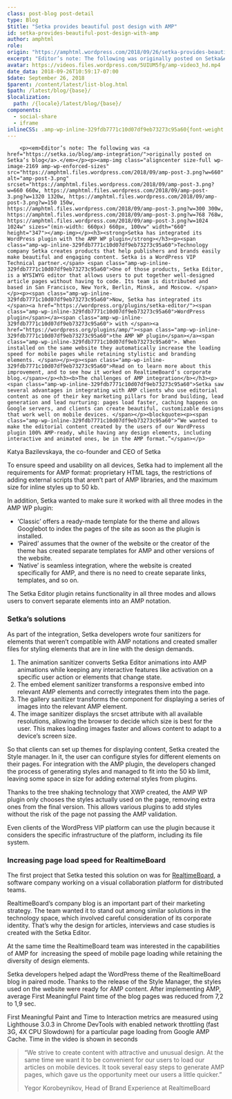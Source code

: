 ```yaml
---
class: post-blog post-detail
type: Blog
$title: "Setka provides beautiful post design with AMP"
id: setka-provides-beautiful-post-design-with-amp
author: amphtml
role: 
origin: "https://amphtml.wordpress.com/2018/09/26/setka-provides-beautiful-post-design-with-amp/amp/"
excerpt: "Editor’s note: The following was originally posted on Setka&#8217;s blog. Setka has integrated its WordPress plugin with the AMP WP plugin Technology company Setka creates products that help publishers and brands easily make beautiful and engaging content. Setka is a WordPress VIP Technical partner. One of those products, Setka Editor, is a WYSIWYG editor that allows [&#8230;]"
avatar: https://videos.files.wordpress.com/5UIUM5fg/amp-video3_hd.mp4
date_data: 2018-09-26T10:59:17-07:00
$date: September 26, 2018
$parent: /content/latest/list-blog.html
$path: /latest/blog/{base}/
$localization:
  path: /{locale}/latest/blog/{base}/
components:
  - social-share
  - iframe
inlineCSS: .amp-wp-inline-329fdb7771c10d07df9eb73273c95a60{font-weight:400;}
---
```


<div class="amp-wp-article-content">

		<p><em>Editor’s note: The following was <a href="https://setka.io/blog/amp-integration/">originally posted on Setka’s blog</a>.</em></p><p><amp-img class="aligncenter size-full wp-image-2169 amp-wp-enforced-sizes" src="https://amphtml.files.wordpress.com/2018/09/amp-post-3.png?w=660" alt="amp-post-3.png" srcset="https://amphtml.files.wordpress.com/2018/09/amp-post-3.png?w=660 660w, https://amphtml.files.wordpress.com/2018/09/amp-post-3.png?w=1320 1320w, https://amphtml.files.wordpress.com/2018/09/amp-post-3.png?w=150 150w, https://amphtml.files.wordpress.com/2018/09/amp-post-3.png?w=300 300w, https://amphtml.files.wordpress.com/2018/09/amp-post-3.png?w=768 768w, https://amphtml.files.wordpress.com/2018/09/amp-post-3.png?w=1024 1024w" sizes="(min-width: 660px) 660px, 100vw" width="660" height="347"></amp-img></p><h3><strong>Setka has integrated its WordPress plugin with the AMP WP plugin</strong></h3><p><span class="amp-wp-inline-329fdb7771c10d07df9eb73273c95a60">Technology company Setka creates products that help publishers and brands easily make beautiful and engaging content. Setka is a WordPress VIP Technical partner.</span> <span class="amp-wp-inline-329fdb7771c10d07df9eb73273c95a60">One of those products, Setka Editor, is a WYSIWYG editor that allows users to put together well-designed article pages without having to code. Its team is distributed and based in San Francisco, New York, Berlin, Minsk, and Moscow. </span></p><p><span class="amp-wp-inline-329fdb7771c10d07df9eb73273c95a60">Now, Setka has integrated its </span><a href="https://wordpress.org/plugins/setka-editor/"><span class="amp-wp-inline-329fdb7771c10d07df9eb73273c95a60">WordPress plugin</span></a><span class="amp-wp-inline-329fdb7771c10d07df9eb73273c95a60"> with </span><a href="https://wordpress.org/plugins/amp/"><span class="amp-wp-inline-329fdb7771c10d07df9eb73273c95a60">the AMP WP plugin</span></a><span class="amp-wp-inline-329fdb7771c10d07df9eb73273c95a60">. When installed on the same website they automatically increase the loading speed for mobile pages while retaining stylistic and branding elements. </span></p><p><span class="amp-wp-inline-329fdb7771c10d07df9eb73273c95a60">Read on to learn more about this improvement, and to see how it worked on RealtimeBoard’s corporate blog.</span></p><h3><b>The challenges of AMP integration</b></h3><p><span class="amp-wp-inline-329fdb7771c10d07df9eb73273c95a60">Setka saw several advantages in integrating with AMP clients who use editorial content as one of their key marketing pillars for brand building, lead generation and lead nurturing: pages load faster, caching happens on Google servers, and clients can create beautiful, customizable designs that work well on mobile devices. </span></p><blockquote><p><span class="amp-wp-inline-329fdb7771c10d07df9eb73273c95a60">“We wanted to make the editorial content created by the users of our WordPress plugin 100% AMP-ready, while having any design elements, including interactive and animated ones, be in the AMP format.”</span></p>
<p>Katya Bazilevskaya, the co-founder and CEO of Setka</p></blockquote><p><span class="amp-wp-inline-329fdb7771c10d07df9eb73273c95a60">To ensure speed and usability on all devices, Setka had to implement all the requirements for AMP format: proprietary HTML tags, the restrictions of adding external scripts that aren’t part of AMP libraries, and the maximum size for inline styles up to 50 kb.</span></p><p><span class="amp-wp-inline-329fdb7771c10d07df9eb73273c95a60">In addition, Setka wanted to make sure it worked with all three modes in the AMP WP plugin: </span></p><ul><li><span class="amp-wp-inline-329fdb7771c10d07df9eb73273c95a60">‘Classic’ offers a ready-made template for the theme and allows Googlebot to index the pages of the site as soon as the plugin is installed.</span></li>
<li><span class="amp-wp-inline-329fdb7771c10d07df9eb73273c95a60">‘Paired’ assumes that the owner of the website or the creator of the theme has created separate templates for AMP and other versions of the website.</span></li>
<li><span class="amp-wp-inline-329fdb7771c10d07df9eb73273c95a60">‘Native’ is seamless integration, where the website is created specifically for AMP, and there is no need to create separate links, templates, and so on.</span></li>
</ul><p><span class="amp-wp-inline-329fdb7771c10d07df9eb73273c95a60">The Setka Editor plugin retains functionality in all three modes and allows users to convert separate elements into an AMP notation.</span></p><h3><b>Setka’s solutions</b></h3><p><span class="amp-wp-inline-329fdb7771c10d07df9eb73273c95a60">As part of the integration, Setka developers wrote four sanitizers for elements that weren’t compatible with AMP notations and created smaller files</span> <span class="amp-wp-inline-329fdb7771c10d07df9eb73273c95a60">for styling</span> <span class="amp-wp-inline-329fdb7771c10d07df9eb73273c95a60">elements that are in line with the design demands.</span></p><ol><li class="amp-wp-inline-329fdb7771c10d07df9eb73273c95a60"><span class="amp-wp-inline-329fdb7771c10d07df9eb73273c95a60">The animation sanitizer converts Setka Editor animations into AMP animations while keeping any interactive features like activation on a specific user action or elements that change state. </span></li>
<li class="amp-wp-inline-329fdb7771c10d07df9eb73273c95a60"><span class="amp-wp-inline-329fdb7771c10d07df9eb73273c95a60">The embed element sanitizer transforms a responsive embed into relevant AMP elements and correctly integrates them into the page.</span></li>
<li class="amp-wp-inline-329fdb7771c10d07df9eb73273c95a60"><span class="amp-wp-inline-329fdb7771c10d07df9eb73273c95a60">The gallery sanitizer transforms the component for displaying a series of images into the relevant AMP element.</span></li>
<li class="amp-wp-inline-329fdb7771c10d07df9eb73273c95a60"><span class="amp-wp-inline-329fdb7771c10d07df9eb73273c95a60">The image sanitizer displays the srcset attribute with all available resolutions, allowing the browser to decide which size is best for the user. This makes loading images faster and allows content to adapt to a device’s screen size.</span></li>
</ol><p><span class="amp-wp-inline-329fdb7771c10d07df9eb73273c95a60">So that clients can set up themes for displaying content, Setka created the Style manager. In it, the user can configure styles for different elements on their pages. For integration with the AMP plugin, the developers changed the process of generating styles and managed to fit into the 50 kb limit, leaving some space in size for adding external styles from plugins.</span></p><p><span class="amp-wp-inline-329fdb7771c10d07df9eb73273c95a60">Thanks to the tree shaking technology that XWP created, the AMP WP plugin only chooses the styles actually used on the page, removing extra ones from the final version. This allows various plugins to add styles without the risk of the page not passing the AMP validation.</span></p><p><span class="amp-wp-inline-329fdb7771c10d07df9eb73273c95a60">Even clients of the WordPress VIP platform can use the plugin because it considers the specific infrastructure of the platform, including its file system.</span><span class="amp-wp-inline-329fdb7771c10d07df9eb73273c95a60"><br/></span></p><h3><amp-img class=" size-full wp-image-2170 aligncenter amp-wp-enforced-sizes" src="https://amphtml.files.wordpress.com/2018/09/amp-post-1.jpg?w=660" alt="amp-post-1.jpg" srcset="https://amphtml.files.wordpress.com/2018/09/amp-post-1.jpg?w=660 660w, https://amphtml.files.wordpress.com/2018/09/amp-post-1.jpg?w=1320 1320w, https://amphtml.files.wordpress.com/2018/09/amp-post-1.jpg?w=150 150w, https://amphtml.files.wordpress.com/2018/09/amp-post-1.jpg?w=300 300w, https://amphtml.files.wordpress.com/2018/09/amp-post-1.jpg?w=768 768w, https://amphtml.files.wordpress.com/2018/09/amp-post-1.jpg?w=1024 1024w" sizes="(min-width: 660px) 660px, 100vw" width="660" height="369"></amp-img></h3><h3><b>Increasing page load speed for RealtimeBoard</b></h3><p><span class="amp-wp-inline-329fdb7771c10d07df9eb73273c95a60">The first project that Setka tested this solution on was for </span><a href="https://realtimeboard.com/"><span class="amp-wp-inline-329fdb7771c10d07df9eb73273c95a60">RealtimeBoard</span></a><span class="amp-wp-inline-329fdb7771c10d07df9eb73273c95a60">, a software company working on a visual collaboration platform for distributed teams.</span></p><p><span class="amp-wp-inline-329fdb7771c10d07df9eb73273c95a60">RealtimeBoard’s company blog is an important part of their marketing strategy. The team wanted it to stand out among similar solutions in the technology space, which involved careful consideration of its corporate identity. That’s why the design for articles, interviews and case studies is created with the Setka Editor.</span></p><p><amp-img class="aligncenter size-full wp-image-2171 amp-wp-enforced-sizes" src="https://amphtml.files.wordpress.com/2018/09/amp-post-2.png?w=660" alt="amp-post-2.png" srcset="https://amphtml.files.wordpress.com/2018/09/amp-post-2.png?w=660 660w, https://amphtml.files.wordpress.com/2018/09/amp-post-2.png?w=143 143w, https://amphtml.files.wordpress.com/2018/09/amp-post-2.png?w=285 285w, https://amphtml.files.wordpress.com/2018/09/amp-post-2.png?w=768 768w, https://amphtml.files.wordpress.com/2018/09/amp-post-2.png 940w" sizes="(min-width: 660px) 660px, 100vw" width="660" height="694"></amp-img></p><p><span class="amp-wp-inline-329fdb7771c10d07df9eb73273c95a60">At the same time the RealtimeBoard team was interested in the capabilities of AMP for  increasing the speed of mobile page loading while retaining the diversity of design elements.</span></p><p><span class="amp-wp-inline-329fdb7771c10d07df9eb73273c95a60">Setka developers helped adapt the WordPress theme of the RealtimeBoard blog in paired mode. Thanks to the release of the Style Manager, the styles used on the website were ready for AMP content. After implementing AMP, average First Meaningful Paint time of the blog pages was reduced from 7,2 to 1,9 sec.</span></p><amp-iframe width="660" height="372" src="https://videopress.com/embed/5UIUM5fg?hd=0&amp;autoPlay=0&amp;permalink=0&amp;loop=0" frameborder="0" allowfullscreen="" sandbox="allow-scripts allow-same-origin" sizes="(min-width: 660px) 660px, 100vw" class="amp-wp-enforced-sizes"><div placeholder="" class="amp-wp-iframe-placeholder"></div></amp-iframe><p>First Meaningful Paint and Time to Interaction metrics are measured using Lighthouse 3.0.3 in Chrome DevTools with enabled network throttling (fast 3G, 4X CPU Slowdown) for a particular page loading from Google AMP Cache. Time in the video is shown in seconds</p><blockquote><p><span class="amp-wp-inline-329fdb7771c10d07df9eb73273c95a60">“We strive to create content with attractive and unusual design. At the same time we want it to be convenient for our users to load our articles on mobile devices. It took several easy steps to generate AMP pages, which gave us the opportunity meet our users a little quicker.”<br/></span></p>
<p><span class="amp-wp-inline-329fdb7771c10d07df9eb73273c95a60">Yegor Korobeynikov, Head of Brand Experience at RealtimeBoard</span></p></blockquote>	</div>

	

</div>

